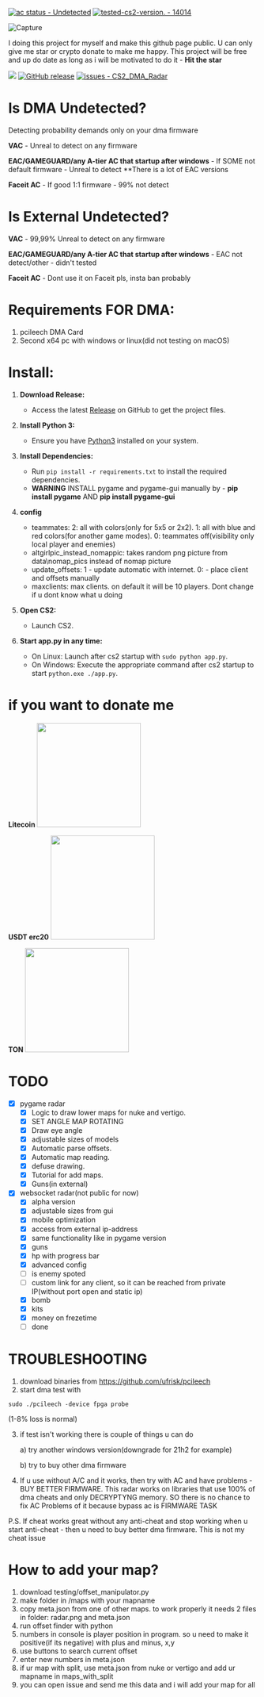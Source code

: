 [![ac status - Undetected](https://img.shields.io/static/v1?label=ac+status&message=Undetected&color=2ea44f)](https://) [![tested-cs2-version. - 14014](https://img.shields.io/static/v1?label=tested+cs2+version&message=14011&color=2ea44f)](https://)


![Capture](https://github.com/meanwhiletothestars/CS2_DMA_Radar/blob/DMA/testing/preview.gif)

I doing this project for myself and make this github page public. U can only give me star or crypto donate to make me happy. This project will be free and up do date as long as i will be motivated to do it - **Hit the star**


![](https://view-counter.tobyhagan.com/?user={meanwhiletothestars}/{CS2_DMA_Radar}) [![GitHub release](https://img.shields.io/github/release/meanwhiletothestars/CS2_DMA_Radar?include_prereleases=&sort=semver&color=blue)](https://github.com/meanwhiletothestars/CS2_DMA_Radar/releases/) [![issues - CS2_DMA_Radar](https://img.shields.io/github/issues/meanwhiletothestars/CS2_DMA_Radar)](https://github.com/meanwhiletothestars/CS2_DMA_Radar/issues)

# Is DMA Undetected?
Detecting probability demands only on your dma firmware


**VAC** - Unreal to detect on any firmware

**EAC/GAMEGUARD/any A-tier AC that startup after windows** - If SOME not default firmware - Unreal to detect
**There is a lot of EAC versions 

**Faceit AC** - If good 1:1 firmware - 99% not detect


# Is External Undetected?
**VAC** - 99,99% Unreal to detect on any firmware

**EAC/GAMEGUARD/any A-tier AC that startup after windows** - EAC not detect/other - didn't tested

**Faceit AC** - Dont use it on Faceit pls, insta ban probably


# Requirements FOR DMA:
1. pcileech DMA Card
2. Second x64 pc with windows or linux(did not testing on macOS)

# Install:
1. **Download Release:**
   - Access the latest [Release](https://github.com/meanwhiletothestars/CS2_DMA_Radar/releases) on GitHub to get the project files.

2. **Install Python 3:**
   - Ensure you have [Python3](https://www.python.org/downloads/) installed on your system.

3. **Install Dependencies:**
   - Run `pip install -r requirements.txt` to install the required dependencies.
   - **WARNING**  INSTALL pygame and pygame-gui manually by - **pip install pygame** AND **pip install pygame-gui**

4. **config**
   - teammates: 2: all with colors(only for 5x5 or 2x2). 1: all with blue and red colors(for another game modes). 0: teammates off(visibility only local player and enemies)
   - altgirlpic_instead_nomappic: takes random png picture from data\nomap_pics instead of nomap picture
   - update_offsets: 1 - update automatic with internet. 0: - place client and offsets manually
   - maxclients: max clients. on default it will be 10 players. Dont change if u dont know what u doing
     
6. **Open CS2:**
   - Launch CS2.

7. **Start app.py in any time:**
   - On Linux: Launch after cs2 startup with `sudo python app.py`.
   - On Windows: Execute the appropriate command after cs2 startup to start  `python.exe ./app.py`.
  
# if you want to donate me
**Litecoin**
<img src="https://github.com/meanwhiletothestars/CS2_DMA_Radar/blob/DMA/testing/ltc.jpg" width="210px">

**USDT erc20**
<img src="https://github.com/meanwhiletothestars/CS2_DMA_Radar/blob/DMA/testing/usdt.jpg" width="210px">

**TON**
<img src="https://github.com/meanwhiletothestars/CS2_DMA_Radar/blob/DMA/testing/ton.jpg" width="210px">

# TODO
- [x] pygame radar
   - [x] Logic to draw lower maps for nuke and vertigo.
   - [x] SET ANGLE MAP ROTATING
   - [x] Draw eye angle
   - [x] adjustable sizes of models
   - [x] Automatic parse offsets.
   - [x] Automatic map reading.
   - [x] defuse drawing.
   - [x] Tutorial for add maps.
   - [x] Guns(in external)
- [x] websocket radar(not public for now)
   - [x] alpha version
   - [x] adjustable sizes from gui
   - [x] mobile optimization
   - [x] access from external ip-address
   - [x] same functionality like in pygame version
   - [x] guns
   - [x] hp with progress bar
   - [x] advanced config
   - [ ] is enemy spoted
   - [ ] custom link for any client, so it can be reached from private IP(without port open and static ip)
   - [x] bomb
   - [x] kits
   - [x] money on frezetime
   - [ ] done

# TROUBLESHOOTING
1. download binaries from https://github.com/ufrisk/pcileech
2. start dma test with
```
sudo ./pcileech -device fpga probe
```
(1-8% loss is normal)

3. if test isn't working there is couple of things u can do

   a) try another windows version(downgrade for 21h2 for example)
   
   b) try to buy other dma firmware

4. If u use without A/C and it works, then try with AC and have problems - BUY BETTER FIRMWARE. This radar works on libraries that use 100% of dma cheats and only DECRYPTYNG memory. SO there is no chance to fix AC Problems of it because bypass ac is FIRMWARE TASK

P.S. If cheat works great without any anti-cheat and stop working when u start anti-cheat - then u need to buy better dma firmware. This is not my cheat issue

# How to add your map?
   1. download testing/offset_manipulator.py
   2. make folder in /maps with your mapname
   3. copy meta.json from one of other maps. to work properly it needs 2 files in folder: radar.png and meta.json
   4. run offset finder with python
   5. numbers in console is player position in program. so u need to make it positive(if its negative) with plus and minus, x,y
   6. use buttons to search current offset
   7. enter new numbers in meta.json
   8. if ur map with split, use meta.json from nuke or vertigo and add ur mapname in maps_with_split
   9. you can open issue and send me this data and i will add your map for all

